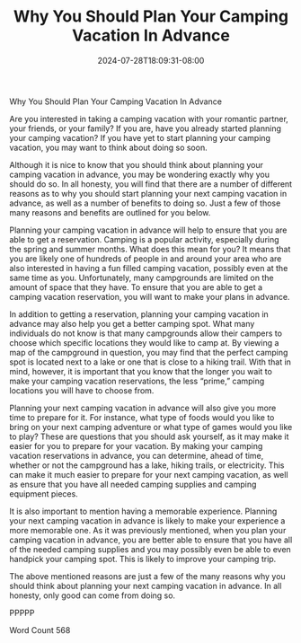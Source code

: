 ﻿---
title: "Why You Should Plan Your Camping Vacation In Advance"
date: 2024-07-28T18:09:31-08:00
description: "TXT Tips for Web Success"
featured_image: "/images/TXT.jpg"
tags: ["TXT"]
---

Why You Should Plan Your Camping Vacation In Advance

Are you interested in taking a camping vacation with your romantic partner, your friends, or your family?  If you are, have you already started planning your camping vacation?  If you have yet to start planning your camping vacation, you may want to think about doing so soon.

Although it is nice to know that you should think about planning your camping vacation in advance, you may be wondering exactly why you should do so.  In all honesty, you will find that there are a number of different reasons as to why you should start planning your next camping vacation in advance, as well as a number of benefits to doing so.  Just a few of those many reasons and benefits are outlined for you below.

Planning your camping vacation in advance will help to ensure that you are able to get a reservation. Camping is a popular activity, especially during the spring and summer months.  What does this mean for you?  It means that you are likely one of hundreds of people in and around your area who are also interested in having a fun filled camping vacation, possibly even at the same time as you.  Unfortunately, many campgrounds are limited on the amount of space that they have. To ensure that you are able to get a camping vacation reservation, you will want to make your plans in advance.

In addition to getting a reservation, planning your camping vacation in advance may also help you get a better camping spot.  What many individuals do not know is that many campgrounds allow their campers to choose which specific locations they would like to camp at.  By viewing a map of the campground in question, you may find that the perfect camping spot is located next to a lake or one that is close to a hiking trail.  With that in mind, however, it is important that you know that the longer you wait to make your camping vacation reservations, the less “prime,” camping locations you will have to choose from.

Planning your next camping vacation in advance will also give you more time to prepare for it.  For instance, what type of foods would you like to bring on your next camping adventure or what type of games would you like to play?  These are questions that you should ask yourself, as it may make it easier for you to prepare for your vacation.  By making your camping vacation reservations in advance, you can determine, ahead of time, whether or not the campground has a lake, hiking trails, or electricity.  This can make it much easier to prepare for your next camping vacation, as well as ensure that you have all needed camping supplies and camping equipment pieces.

It is also important to mention having a memorable experience.  Planning your next camping vacation in advance is likely to make your experience a more memorable one.  As it was previously mentioned, when you plan your camping vacation in advance, you are better able to ensure that you have all of the needed camping supplies and you may possibly even be able to even handpick your camping spot.  This is likely to improve your camping trip.

The above mentioned reasons are just a few of the many reasons why you should think about planning your next camping vacation in advance.  In all honesty, only good can come from doing so. 

PPPPP

Word Count 568


